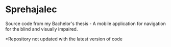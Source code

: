 # Sprehajalec

Source code from my Bachelor's thesis - A mobile application for navigation for the blind and visually impaired.

\*Repository not updated with the latest version of code
